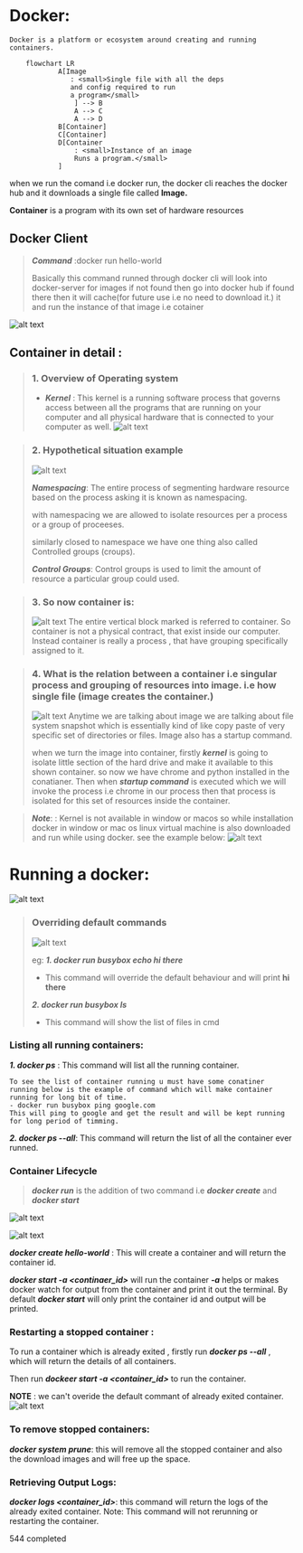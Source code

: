 # Docker:

    Docker is a platform or ecosystem around creating and running containers.

```mermaid
    flowchart LR
            A[Image
               : <small>Single file with all the deps
               and config required to run
               a program</small>
                ] --> B
                A --> C
                A --> D
            B[Container]
            C[Container]
            D[Container
                : <small>Instance of an image
                Runs a program.</small>
            ]
```

when we run the comand i.e docker run, the docker cli reaches the docker hub and it downloads a single file called <strong>Image.</strong>

<strong>Container</strong> is a program with its own set of hardware resources

## Docker Client

> **_Command_** :docker run hello-world
>
> Basically this command runned through docker cli will look into docker-server for images if not found then go into docker hub if found there then it will cache(for future use i.e no need to download it.) it and run the instance of that image i.e cotainer

![alt text](./assets/docker_cli_run.png)

## Container in detail :

> ### 1. Overview of Operating system
>
> - **_Kernel_** : This kernel is a running software process that governs access between all the programs that are running on your computer and all physical hardware that is connected to your computer as well.
>   ![alt text](./assets/overview_of_operating_system.png)

> ### 2. Hypothetical situation example
>
> ![alt text](./assets/hypothetical_eg.png)
>
> **_Namespacing_**: The entire process of segmenting hardware resource based on the process asking it is known as namespacing.
>
> with namespacing we are allowed to isolate resources per a process or a group of proceeses.
>
> similarly closed to namespace we have one thing also called Controlled groups (croups).
>
> **_Control Groups_**: Control groups is used to limit the amount of resource a particular group could used.

> ### 3. So now container is:
>
> ![alt text](./assets/container.png)
> The entire vertical block marked is referred to container. So container is not a physical contract, that exist inside our computer. Instead container is really a process , that have grouping specifically assigned to it.

> ### 4. What is the relation between a container i.e singular process and grouping of resources into image. i.e how single file (image creates the container.)
>
> ![alt text](./assets/relation_between_container_&_image.png)
> Anytime we are talking about image we are talking about file system snapshot which is essentially kind of like copy paste of very specific set of directories or files. Image also has a startup command.
>
> when we turn the image into container, firstly **_kernel_** is going to isolate little section of the hard drive and make it available to this shown container. so now we have chrome and python installed in the conatianer. Then when **_startup command_** is executed which we will invoke the process i.e chrome in our process then that process is isolated for this set of resources inside the container.

> **_Note_**: : Kernel is not available in window or macos so while installation docker in window or mac os linux virtual machine is also downloaded and run while using docker. see the example below:
> ![alt text](./assets/docker_internals.png)

# Running a docker:

 ![alt text](./assets/docker_run_cmd.png)

> ### Overriding default commands
> 
>![alt text](./assets/overriding_default_cmd.png)
>
>eg:
> ***1. docker run busybox echo hi there***
>   - This command will override the default behaviour and will print **hi there**
>
>***2. docker run busybox ls***
>   - This command will show the list of files in cmd

### Listing all running containers:

***1. docker ps*** : This command will list all the running container.

    To see the list of container running u must have some conatiner running below is the example of command which will make container running for long bit of time.
    - docker run busybox ping google.com
    This will ping to google and get the result and will be kept running for long period of timming.

***2. docker ps --all***: This command will return the list of all the container ever runned.


### Container Lifecycle
 > ***docker run*** is the addition of two command i.e ***docker create*** and ***docker start***

![alt text](./assets/docker_run_internal.png)

![alt text](./assets/docker_internal_explain.png)

***docker create hello-world*** : This will create a container and will return the container id.

***docker start -a <continaer_id>*** will run the container ***-a*** helps or makes docker watch for output from the container and print it out the terminal. By default ***docker start*** will only print the container id and output will be printed.

### Restarting a stopped container :
To run a container which is already exited , firstly run ***docker ps --all*** , which will return the details of all containers.

Then run ***dockeer start -a <container_id>*** to run the container.

**NOTE** : we can't overide the default commant of already exited container.
![alt text](./assets/docker_restart.png)

### To remove stopped containers:
***docker system prune***: this will remove all the stopped container and also the download images and will free up the space.

### Retrieving Output Logs: 
***docker logs <container_id>***: this command will return the logs of the already exited container. Note: This command will not rerunning or restarting the container.

544 completed
